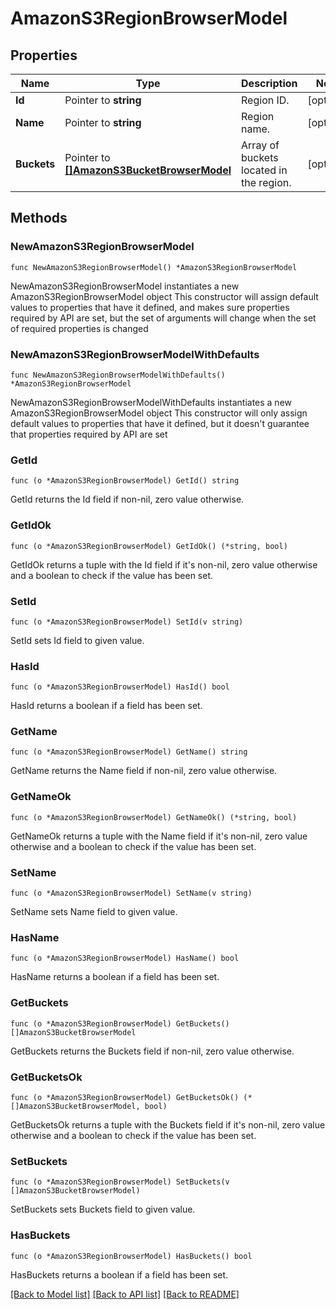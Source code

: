 # AmazonS3RegionBrowserModel

## Properties

Name | Type | Description | Notes
------------ | ------------- | ------------- | -------------
**Id** | Pointer to **string** | Region ID. | [optional] 
**Name** | Pointer to **string** | Region name. | [optional] 
**Buckets** | Pointer to [**[]AmazonS3BucketBrowserModel**](AmazonS3BucketBrowserModel.md) | Array of buckets located in the region. | [optional] 

## Methods

### NewAmazonS3RegionBrowserModel

`func NewAmazonS3RegionBrowserModel() *AmazonS3RegionBrowserModel`

NewAmazonS3RegionBrowserModel instantiates a new AmazonS3RegionBrowserModel object
This constructor will assign default values to properties that have it defined,
and makes sure properties required by API are set, but the set of arguments
will change when the set of required properties is changed

### NewAmazonS3RegionBrowserModelWithDefaults

`func NewAmazonS3RegionBrowserModelWithDefaults() *AmazonS3RegionBrowserModel`

NewAmazonS3RegionBrowserModelWithDefaults instantiates a new AmazonS3RegionBrowserModel object
This constructor will only assign default values to properties that have it defined,
but it doesn't guarantee that properties required by API are set

### GetId

`func (o *AmazonS3RegionBrowserModel) GetId() string`

GetId returns the Id field if non-nil, zero value otherwise.

### GetIdOk

`func (o *AmazonS3RegionBrowserModel) GetIdOk() (*string, bool)`

GetIdOk returns a tuple with the Id field if it's non-nil, zero value otherwise
and a boolean to check if the value has been set.

### SetId

`func (o *AmazonS3RegionBrowserModel) SetId(v string)`

SetId sets Id field to given value.

### HasId

`func (o *AmazonS3RegionBrowserModel) HasId() bool`

HasId returns a boolean if a field has been set.

### GetName

`func (o *AmazonS3RegionBrowserModel) GetName() string`

GetName returns the Name field if non-nil, zero value otherwise.

### GetNameOk

`func (o *AmazonS3RegionBrowserModel) GetNameOk() (*string, bool)`

GetNameOk returns a tuple with the Name field if it's non-nil, zero value otherwise
and a boolean to check if the value has been set.

### SetName

`func (o *AmazonS3RegionBrowserModel) SetName(v string)`

SetName sets Name field to given value.

### HasName

`func (o *AmazonS3RegionBrowserModel) HasName() bool`

HasName returns a boolean if a field has been set.

### GetBuckets

`func (o *AmazonS3RegionBrowserModel) GetBuckets() []AmazonS3BucketBrowserModel`

GetBuckets returns the Buckets field if non-nil, zero value otherwise.

### GetBucketsOk

`func (o *AmazonS3RegionBrowserModel) GetBucketsOk() (*[]AmazonS3BucketBrowserModel, bool)`

GetBucketsOk returns a tuple with the Buckets field if it's non-nil, zero value otherwise
and a boolean to check if the value has been set.

### SetBuckets

`func (o *AmazonS3RegionBrowserModel) SetBuckets(v []AmazonS3BucketBrowserModel)`

SetBuckets sets Buckets field to given value.

### HasBuckets

`func (o *AmazonS3RegionBrowserModel) HasBuckets() bool`

HasBuckets returns a boolean if a field has been set.


[[Back to Model list]](../README.md#documentation-for-models) [[Back to API list]](../README.md#documentation-for-api-endpoints) [[Back to README]](../README.md)


